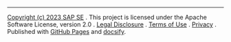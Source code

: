 <!-- docs/_footer.md -->
<br>
<hr>

[Copyright (c) 2023 SAP SE](https://sap.com)   .  This project is licensed under the Apache Software License, version 2.0   .
[Legal Disclosure](https://www.sap.com/about/legal/impressum.html)   .
[Terms of Use](https://www.sap.com/corporate/en/legal/terms-of-use.html)   .
[Privacy](https://docs.github.com/en/site-policy/privacy-policies/github-privacy-statement)   .
Published with [GitHub Pages](https://docs.github.com/en/site-policy/github-terms/github-terms-of-service) and [docsify](https://docsify.js.io).